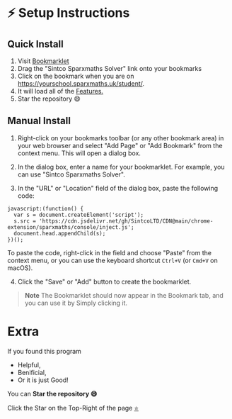 # ⚡ Setup Instructions

## Quick Install

1. Visit [Bookmarklet](https://sintcoltd.github.io/web/gh/sparxmaths/bookmarklet.html)
2. Drag the "Sintco Sparxmaths Solver" link onto your bookmarks
3. Click on the bookmark when you are on https://yourschool.sparxmaths.uk/student/.
4. It will load all of the [Features.](#-features)
5. Star the repository 😄

## Manual Install
1. Right-click on your bookmarks toolbar (or any other bookmark area) in your web browser and select "Add Page" or "Add Bookmark" from the context menu. This will open a dialog box.

2. In the dialog box, enter a name for your bookmarklet. For example, you can use "Sintco Sparxmaths Solver".

3. In the "URL" or "Location" field of the dialog box, paste the following code:

```
javascript:(function() {
  var s = document.createElement('script');
  s.src = 'https://cdn.jsdelivr.net/gh/SintcoLTD/CDN@main/chrome-extension/sparxmaths/console/inject.js';
  document.head.appendChild(s);
})();
```

To paste the code, right-click in the field and choose "Paste" from the context menu, or you can use the keyboard shortcut `Ctrl+V` (or `Cmd+V` on macOS).

4. Click the "Save" or "Add" button to create the bookmarklet.


> **Note** The Bookmarklet should now appear in the Bookmark tab, and you can use it by Simply clicking it.

# Extra

If you found this program

- Helpful, 
- Benificial,
- Or it is just Good!

You can **Star the repository 😄**

Click the Star on the Top-Right of the page [⭐](https://github.com/c0lide/SparxSolver)
